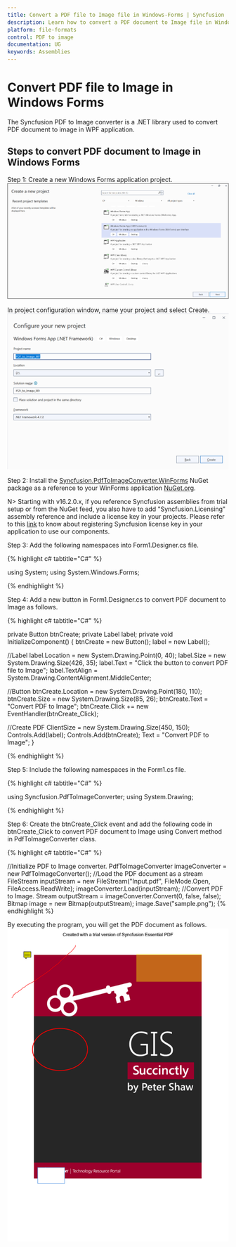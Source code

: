 ```yaml
---
title: Convert a PDF file to Image file in Windows-Forms | Syncfusion
description: Learn how to convert a PDF document to Image file in Windows-Forms with easy steps using System Drawing library.
platform: file-formats
control: PDF to image
documentation: UG
keywords: Assemblies
---
```


# Convert PDF file to Image in Windows Forms

The Syncfusion PDF to Image converter is a .NET library used to convert PDF document to image in WPF application.

## Steps to convert PDF document to Image in Windows Forms

Step 1: Create a new Windows Forms application project.
![Create Windows Forms application](WF_images/Windows_Forms_step1.png)   

In project configuration window, name your project and select Create.
![Project configuration window](WF_images/Windows_Forms_step2.png)   

Step 2: Install the [Syncfusion.PdfToImageConverter.WinForms](https://www.nuget.org/packages/Syncfusion.PdfToImageConverter.WinForms/) NuGet package as a reference to your WinForms application [NuGet.org](https://www.nuget.org/).

N> Starting with v16.2.0.x, if you reference Syncfusion assemblies from trial setup or from the NuGet feed, you also have to add "Syncfusion.Licensing" assembly reference and include a license key in your projects. Please refer to this [link](https://help.syncfusion.com/common/essential-studio/licensing/overview) to know about registering Syncfusion license key in your application to use our components.

Step 3: Add the following namespaces into Form1.Designer.cs file.

{% highlight c# tabtitle="C#" %}

using System;
using System.Windows.Forms;

{% endhighlight %}

Step 4: Add a new button in Form1.Designer.cs to convert PDF document to Image as follows.

{% highlight c# tabtitle="C#" %}

private Button btnCreate;
private Label label;
private void InitializeComponent()
{
   btnCreate = new Button();
   label = new Label();

   //Label
   label.Location = new System.Drawing.Point(0, 40);
   label.Size = new System.Drawing.Size(426, 35);
   label.Text = "Click the button to convert PDF file to Image";
   label.TextAlign = System.Drawing.ContentAlignment.MiddleCenter;

   //Button
   btnCreate.Location = new System.Drawing.Point(180, 110);
   btnCreate.Size = new System.Drawing.Size(85, 26);
   btnCreate.Text = "Convert PDF to Image";
   btnCreate.Click += new EventHandler(btnCreate_Click);

   //Create PDF
   ClientSize = new System.Drawing.Size(450, 150);
   Controls.Add(label);
   Controls.Add(btnCreate);
   Text = "Convert PDF to Image";
}

{% endhighlight %}

Step 5: Include the following namespaces in the Form1.cs file.

{% highlight c# tabtitle="C#" %}

using Syncfusion.PdfToImageConverter;
using System.Drawing;

{% endhighlight %}

Step 6: Create the btnCreate_Click event and add the following code in btnCreate_Click to convert PDF document to Image using Convert method in PdfToImageConverter class.

{% highlight c# tabtitle="C#" %}

//Initialize PDF to Image converter.
PdfToImageConverter imageConverter = new PdfToImageConverter();
//Load the PDF document as a stream
FileStream inputStream = new FileStream("Input.pdf", FileMode.Open, FileAccess.ReadWrite);
imageConverter.Load(inputStream);
//Convert PDF to Image.
Stream outputStream = imageConverter.Convert(0, false, false);
Bitmap image = new Bitmap(outputStream);
image.Save("sample.png");
{% endhighlight %}

By executing the program, you will get the PDF document as follows.
![Convert PDFToImage Windows Forms output](GettingStarted_images/pdftoimageoutput.png)
